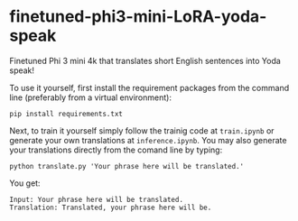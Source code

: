 # finetuned-phi3-mini-LoRA-yoda-speak
Finetuned Phi 3 mini 4k that translates short English sentences into Yoda speak!

To use it yourself, first install the requirement packages from the command line (preferably from a virtual environment):
```
pip install requirements.txt
```
Next, to train it yourself simply follow the trainig code at `train.ipynb` or generate your own translations at `inference.ipynb`. You may also generate your translations directly from the comand line by typing:
```
python translate.py 'Your phrase here will be translated.'
```
You get:
```
Input: Your phrase here will be translated.
Translation: Translated, your phrase here will be.
```
